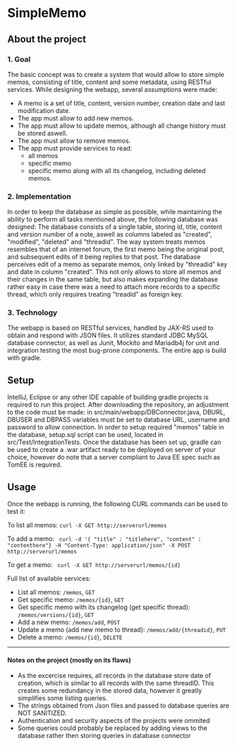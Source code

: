 # SimpleMemo

## About the project

### 1. Goal

The basic concept was to create a system that would allow to store simple memos, consisting of title, content and some metadata, using RESTful services. While designing the webapp, several assumptions were made:
- A memo is a set of title, content, version number, creation date and last modification date.
- The app must allow to add new memos.
- The app must allow to update memos, although all change history must be stored aswell.
- The app must allow to remove memos.
- The app must provide services to read:
  - all memos
  - specific memo
  - specific memo along with all its changelog, including deleted memos.
  
### 2. Implementation

In order to keep the database as simple as possible, while maintaining the ability to perform all tasks mentioned above, the following database was designed:
The database consists of a single table, storing id, title, content and version number of a note, aswell as columns labeled as "created", "modified", "deleted" and "threadid".
The way system treats memos resembles that of an internet forum, the first memo being the original post, and subsequent edits of it being replies to that post. The database perceives edit of a memo as separate memos, only linked by "threadid" key and date in column "created".
This not only allows to store all memos and their changes in the same table, but also makes expanding the database rather easy in case there was a need to attach more records to a specific thread, which only requires treating "treadid" as foreign key.

### 3. Technology

The webapp is based on RESTful services, handled by JAX-RS used to obtain and respond with JSON files. It utilizes standard JDBC MySQL database connector, as well as Junit, Mockito and Mariadb4j for unit and integration testing the most bug-prone components.
The entire app is build with gradle.


## Setup

IntelliJ, Eclipse or any other IDE capable of building gradle projects is required to run this project.
After downloading the repository, an adjustment to the code must be made: in src/main/webapp/DBConnector.java, DBURL, DBUSER and DBPASS variables must be set to database URL, username and password to allow connection.
In order to setup required "memos" table in the database, setup.sql script can be used, located in src/Test/IntegrationTests.
Once the database has been set up, gradle can be used to create a .war artifact ready to be deployed on server of your choice, however do note that a server compliant to Java EE spec such as TomEE is required.


## Usage

Once the webapp is running, the following CURL commands can be used to test it:

To list all memos:
```curl -X GET http://serverurl/memos```

To add a memo:
``` curl -d '{ "title" : "titlehere", "content" : "contenthere"} -H "Content-Type: application/json" -X POST http://serverurl/memos```

To get a memo:
``` curl -X GET http://serverurl/memos/{id}```

Full list of available services:
- List all memos: ```/memos```, ```GET```
- Get specific memo: ```/memos/{id}```, ```GET```
- Get specific memo with its changelog (get specific thread): ```/memos/versions/{id}```, ```GET```
- Add a new memo: ```/memos/add```, ```POST```
- Update a memo (add new memo to thread): ```/memos/add/{threadid}```, ```PUT```
- Delete a memo: ```/memos/{id}```, ```DELETE```

---
#### Notes on the project (mostly on its flaws)
- As the excercise requires, all records in the database store date of creation, which is similar to all records with the same threadID. This creates some redundancy in the stored data, however it greatly simplifies some listing queries.
- The strings obtained from Json files and passed to database queries are NOT SANITIZED.
- Authentication and security aspects of the projects were ommited
- Some queries could probably be replaced by adding views to the database rather then storing queries in database connector
